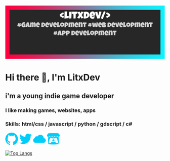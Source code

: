 ![Banner](https://github.com/LitxDev/LitxDev/blob/master/banner.png)
# Hi there 👋, I'm LitxDev
## i'm a young indie game developer

### I like making games, websites, apps

### Skills: html/css / javascript / python / gdscript / c#



[<img src='https://github.com/LitxDev/LitxDev/blob/master/github.svg' alt='github' height='40' style="color: #00cdf9;">](https://github.com/LitxDev)  [<img src='https://github.com/LitxDev/LitxDev/blob/master/twitter.svg' alt='twitter' height='40' style="color: #00cdf9;">](https://twitter.com/Litxdev)  [<img src='https://github.com/LitxDev/LitxDev/blob/master/icloud.svg' alt='website' height='40' style="color: #00cdf9;">](https://litxdev.tk)  [<img src='https://github.com/LitxDev/LitxDev/blob/master/itch-dot-io.svg' alt='itch-dot-io' height='40' style="color: #00cdf9;">](https://litxdev.itch.io/)  

[![Top Langs](https://github-readme-stats.vercel.app/api/top-langs/?username=LitxDev)](https://github.com/anuraghazra/github-readme-stats)

